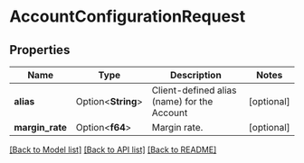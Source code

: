 # AccountConfigurationRequest

## Properties

Name | Type | Description | Notes
------------ | ------------- | ------------- | -------------
**alias** | Option<**String**> | Client-defined alias (name) for the Account | [optional]
**margin_rate** | Option<**f64**> | Margin rate. | [optional]

[[Back to Model list]](../README.md#documentation-for-models) [[Back to API list]](../README.md#documentation-for-api-endpoints) [[Back to README]](../README.md)


